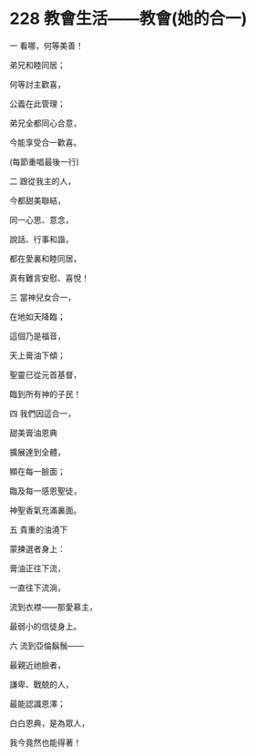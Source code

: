 # 228 教會生活——教會(她的合一)

一 看哪，何等美善！

弟兄和睦同居；

何等討主歡喜，

公義在此管理；

弟兄全都同心合意，

今能享受合一歡喜。

(每節重唱最後一行)

二 跟從我主的人，

今都甜美聯結，

同一心思、意念，

說話、行事和諧，

都在愛裏和睦同居，

真有難言安慰、喜悅！

三 當神兒女合一，

在地如天降臨；

這個乃是福音，

天上膏油下傾；

聖靈已從元首基督，

臨到所有神的子民！

四 我們因這合一，

甜美膏油恩典

擴展達到全體，

顯在每一臉面；

臨及每一感恩聖徒，

神聖香氣充滿裏面。

五 貴重的油澆下

蒙揀選者身上：

膏油正往下流，

一直往下流淌，

流到衣襟——那愛慕主，

最弱小的信徒身上。

六 流到亞倫鬍鬚——

最親近祂臉者，

謙卑、戰兢的人，

最能認識恩澤；

白白恩典，是為眾人，

我今竟然也能得著！

